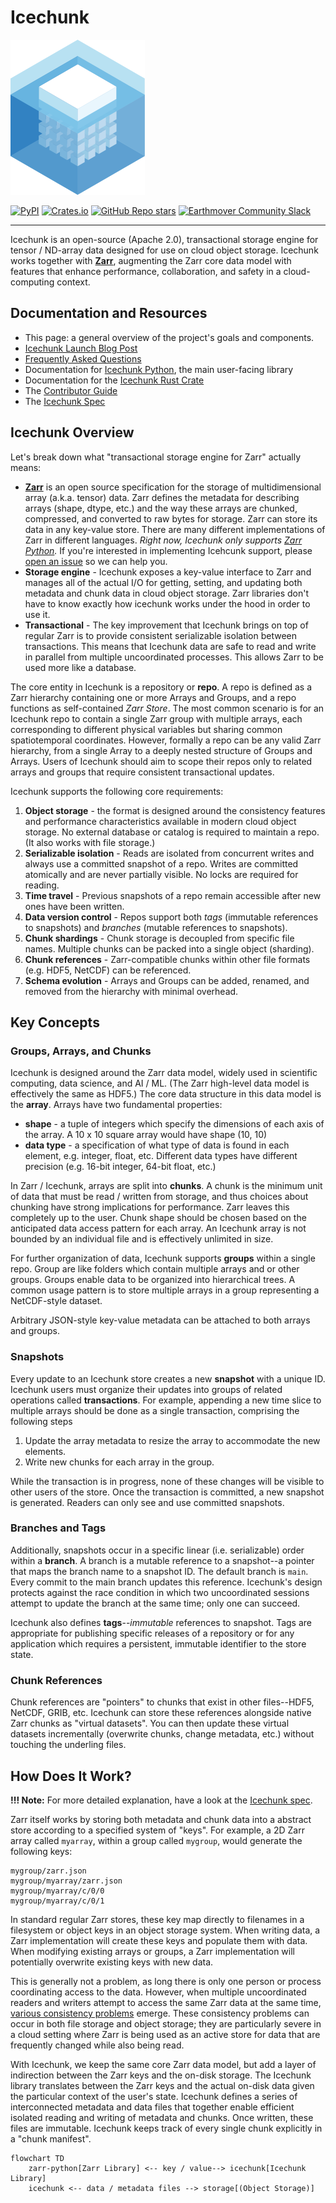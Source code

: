 # Icechunk

![Icechunk logo](https://raw.githubusercontent.com/earth-mover/icechunk/refs/heads/main/docs/docs/assets/logo.svg)

<a href="https://pypi.org/project/icechunk" target="_blank"><img alt="PyPI" src="https://img.shields.io/pypi/v/icechunk?logo=pypi&logoColor=ffde57&label=pypi&style=for-the-badge"></a>
<a href="https://crates.io/crates/icechunk" target="_blank"><img alt="Crates.io" src="https://img.shields.io/crates/v/icechunk?logo=rust&label=crates.io&link=https%3A%2F%2Fcrates.io%2Fcrates%2Ficechunk&logoColor=CE422B&style=for-the-badge"></a>
<a href="https://github.com/earth-mover/icechunk" target="_blank"><img alt="GitHub Repo stars" src="https://img.shields.io/github/stars/earth-mover/icechunk?style=for-the-badge&logo=github"></a>
<a href="https://join.slack.com/t/earthmover-community/shared_invite/zt-2cwje92ir-xU3CfdG8BI~4CJOJy~sceQ" target="_blank"><img alt="Earthmover Community Slack" src="https://img.shields.io/badge/Slack-4A154B?style=for-the-badge&logo=slack&logoColor=white" /></a>

---

Icechunk is an open-source (Apache 2.0), transactional storage engine for tensor / ND-array data designed for use on cloud object storage.
Icechunk works together with **[Zarr](https://zarr.dev/)**, augmenting the Zarr core data model with features
that enhance performance, collaboration, and safety in a cloud-computing context.

## Documentation and Resources

- This page: a general overview of the project's goals and components.
- [Icechunk Launch Blog Post](https://earthmover.io/blog/icechunk)
- [Frequently Asked Questions](https://icechunk.io/en/latest/faq/)
- Documentation for [Icechunk Python](https://icechunk.io/en/latest/icechunk-python), the main user-facing
  library
- Documentation for the [Icechunk Rust Crate](https://icechunk.io/en/latest/icechunk-rust)
- The [Contributor Guide](https://icechunk.io/en/latest/contributing)
- The [Icechunk Spec](https://icechunk.io/en/latest/spec)

## Icechunk Overview

Let's break down what "transactional storage engine for Zarr" actually means:

- **[Zarr](https://zarr.dev/)** is an open source specification for the storage of multidimensional array (a.k.a. tensor) data.
  Zarr defines the metadata for describing arrays (shape, dtype, etc.) and the way these arrays are chunked, compressed, and converted to raw bytes for storage. Zarr can store its data in any key-value store.
  There are many different implementations of Zarr in different languages. _Right now, Icechunk only supports
  [Zarr Python](https://zarr.readthedocs.io/en/stable/)._
  If you're interested in implementing Icehcunk support, please [open an issue](https://github.com/earth-mover/icechunk/issues) so we can help you.
- **Storage engine** - Icechunk exposes a key-value interface to Zarr and manages all of the actual I/O for getting, setting, and updating both metadata and chunk data in cloud object storage.
  Zarr libraries don't have to know exactly how icechunk works under the hood in order to use it.
- **Transactional** - The key improvement that Icechunk brings on top of regular Zarr is to provide consistent serializable isolation between transactions.
  This means that Icechunk data are safe to read and write in parallel from multiple uncoordinated processes.
  This allows Zarr to be used more like a database.

The core entity in Icechunk is a repository or **repo**.
A repo is defined as a Zarr hierarchy containing one or more Arrays and Groups, and a repo functions as
self-contained _Zarr Store_.
The most common scenario is for an Icechunk repo to contain a single Zarr group with multiple arrays, each corresponding to different physical variables but sharing common spatiotemporal coordinates.
However, formally a repo can be any valid Zarr hierarchy, from a single Array to a deeply nested structure of Groups and Arrays.
Users of Icechunk should aim to scope their repos only to related arrays and groups that require consistent transactional updates.

Icechunk supports the following core requirements:

1. **Object storage** - the format is designed around the consistency features and performance characteristics available in modern cloud object storage. No external database or catalog is required to maintain a repo.
(It also works with file storage.)
1. **Serializable isolation** - Reads are isolated from concurrent writes and always use a committed snapshot of a repo. Writes are committed atomically and are never partially visible. No locks are required for reading.
1. **Time travel** - Previous snapshots of a repo remain accessible after new ones have been written.
1. **Data version control** - Repos support both _tags_ (immutable references to snapshots) and _branches_ (mutable references to snapshots).
1. **Chunk shardings** - Chunk storage is decoupled from specific file names. Multiple chunks can be packed into a single object (sharding).
1. **Chunk references** - Zarr-compatible chunks within other file formats (e.g. HDF5, NetCDF) can be referenced.
1. **Schema evolution** - Arrays and Groups can be added, renamed, and removed from the hierarchy with minimal overhead.

## Key Concepts

### Groups, Arrays, and Chunks

Icechunk is designed around the Zarr data model, widely used in scientific computing, data science, and AI / ML.
(The Zarr high-level data model is effectively the same as HDF5.)
The core data structure in this data model is the **array**.
Arrays have two fundamental properties:

- **shape** - a tuple of integers which specify the dimensions of each axis of the array. A 10 x 10 square array would have shape (10, 10)
- **data type** - a specification of what type of data is found in each element, e.g. integer, float, etc. Different data types have different precision (e.g. 16-bit integer, 64-bit float, etc.)

In Zarr / Icechunk, arrays are split into **chunks**.
A chunk is the minimum unit of data that must be read / written from storage, and thus choices about chunking have strong implications for performance.
Zarr leaves this completely up to the user.
Chunk shape should be chosen based on the anticipated data access pattern for each array.
An Icechunk array is not bounded by an individual file and is effectively unlimited in size.

For further organization of data, Icechunk supports **groups** within a single repo.
Group are like folders which contain multiple arrays and or other groups.
Groups enable data to be organized into hierarchical trees.
A common usage pattern is to store multiple arrays in a group representing a NetCDF-style dataset.

Arbitrary JSON-style key-value metadata can be attached to both arrays and groups.

### Snapshots

Every update to an Icechunk store creates a new **snapshot** with a unique ID.
Icechunk users must organize their updates into groups of related operations called **transactions**.
For example, appending a new time slice to multiple arrays should be done as a single transaction, comprising the following steps
1. Update the array metadata to resize the array to accommodate the new elements.
2. Write new chunks for each array in the group.

While the transaction is in progress, none of these changes will be visible to other users of the store.
Once the transaction is committed, a new snapshot is generated.
Readers can only see and use committed snapshots.

### Branches and Tags

Additionally, snapshots occur in a specific linear (i.e. serializable) order within a **branch**.
A branch is a mutable reference to a snapshot--a pointer that maps the branch name to a snapshot ID.
The default branch is `main`.
Every commit to the main branch updates this reference.
Icechunk's design protects against the race condition in which two uncoordinated sessions attempt to update the branch at the same time; only one can succeed.

Icechunk also defines **tags**--_immutable_ references to snapshot.
Tags are appropriate for publishing specific releases of a repository or for any application which requires a persistent, immutable identifier to the store state.

### Chunk References

Chunk references are "pointers" to chunks that exist in other files--HDF5, NetCDF, GRIB, etc.
Icechunk can store these references alongside native Zarr chunks as "virtual datasets".
You can then update these virtual datasets incrementally (overwrite chunks, change metadata, etc.) without touching the underling files.

## How Does It Work?

**!!! Note:**
    For more detailed explanation, have a look at the [Icechunk spec](./docs/docs/spec.md).

Zarr itself works by storing both metadata and chunk data into a abstract store according to a specified system of "keys".
For example, a 2D Zarr array called `myarray`, within a group called `mygroup`, would generate the following keys:

```
mygroup/zarr.json
mygroup/myarray/zarr.json
mygroup/myarray/c/0/0
mygroup/myarray/c/0/1
```

In standard regular Zarr stores, these key map directly to filenames in a filesystem or object keys in an object storage system.
When writing data, a Zarr implementation will create these keys and populate them with data.
When modifying existing arrays or groups, a Zarr implementation will potentially overwrite existing keys with new data.

This is generally not a problem, as long there is only one person or process coordinating access to the data.
However, when multiple uncoordinated readers and writers attempt to access the same Zarr data at the same time, [various consistency problems](https://docs.earthmover.io/concepts/version-control-system#consistency-problems-with-zarr) emerge.
These consistency problems can occur in both file storage and object storage; they are particularly severe in a cloud setting where Zarr is being used as an active store for data that are frequently changed while also being read.

With Icechunk, we keep the same core Zarr data model, but add a layer of indirection between the Zarr keys and the on-disk storage.
The Icechunk library translates between the Zarr keys and the actual on-disk data given the particular context of the user's state.
Icechunk defines a series of interconnected metadata and data files that together enable efficient isolated reading and writing of metadata and chunks.
Once written, these files are immutable.
Icechunk keeps track of every single chunk explicitly in a "chunk manifest".

```mermaid
flowchart TD
    zarr-python[Zarr Library] <-- key / value--> icechunk[Icechunk Library]
    icechunk <-- data / metadata files --> storage[(Object Storage)]
```
